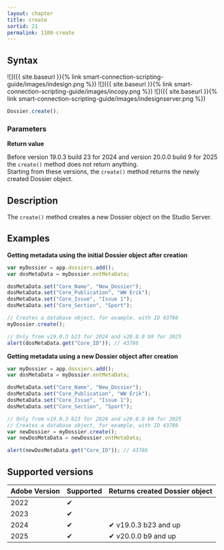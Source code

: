 ```yaml
---
layout: chapter
title: create
sortid: 21
permalink: 1100-create
---
```


## Syntax

![]({{ site.baseurl }}{% link smart-connection-scripting-guide/images/indesign.png %}) ![]({{ site.baseurl }}{% link smart-connection-scripting-guide/images/incopy.png %}) ![]({{ site.baseurl }}{% link smart-connection-scripting-guide/images/indesignserver.png %})

```javascript
Dossier.create();
```

### Parameters

**Return value**

Before version 19.0.3 build 23 for 2024 and version 20.0.0 build 9 for 2025 the `create()` method does not return anything.  
Starting from these versions, the `create()` method returns the newly created Dossier object.

## Description

The `create()` method creates a new Dossier object on the Studio Server.

## Examples

**Getting metadata using the initial Dossier object after creation**

```javascript
var myDossier = app.dossiers.add();
var dosMetaData = myDossier.entMetaData;

dosMetaData.set("Core_Name", "New_Dossier");
dosMetaData.set("Core_Publication", "WW Erik");
dosMetaData.set("Core_Issue", "Issue 1");
dosMetaData.set("Core_Section", "Sport");

// Creates a database object, for example, with ID 43786
myDossier.create();

// Only from v19.0.3 b23 for 2024 and v20.0.0 b9 for 2025
alert(dosMetaData.get("Core_ID")); // 43786
```

**Getting metadata using a new Dossier object after creation**

```javascript
var myDossier = app.dossiers.add();
var dosMetaData = myDossier.entMetaData;

dosMetaData.set("Core_Name", "New_Dossier");
dosMetaData.set("Core_Publication", "WW Erik");
dosMetaData.set("Core_Issue", "Issue 1");
dosMetaData.set("Core_Section", "Sport");

// Only from v19.0.3 b23 for 2024 and v20.0.0 b9 for 2025
// Creates a database object, for example, with ID 43786
var newDossier = myDossier.create();
var newDosMetaData = newDossier.entMetaData;

alert(newDosMetaData.get("Core_ID")); // 43786
```

## Supported versions

| Adobe Version | Supported | Returns created Dossier object |
| ------------- | --------- | ------------------------------ |
| 2022          | ✔         |                                |
| 2023          | ✔         |                                |
| 2024          | ✔         | ✔ v19.0.3 b23 and up           |
| 2025          | ✔         | ✔ v20.0.0 b9 and up            |
